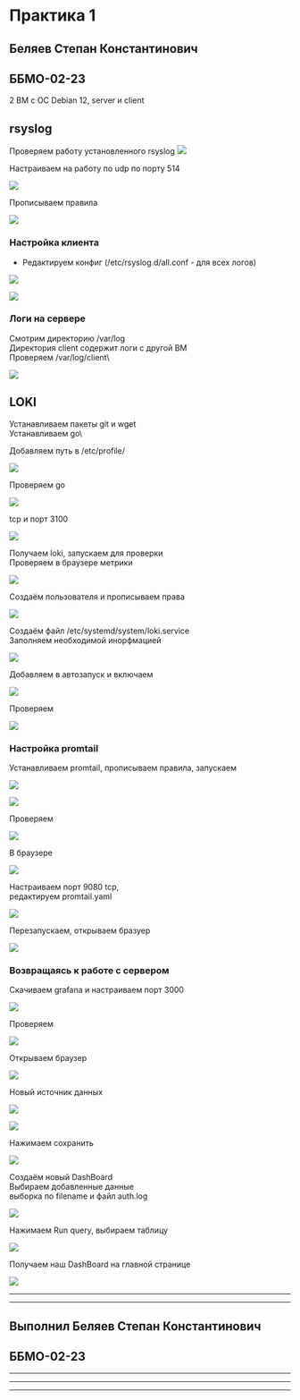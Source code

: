 # Практика 1
## Беляев Степан Константинович
## ББМО-02-23

2 ВМ c ОС Debian 12, server и client


## rsyslog


Проверяем работу установленного rsyslog
![](images/1.png)

Настраиваем на работу по udp по порту 514

![](images/4.png)

Прописываем правила

![](images/2.png)



### Настройка клиента

- Редактируем конфиг (/etc/rsyslog.d/all.conf - для всех логов)
  
![](images/5.png)

![](images/6.png)

### Логи на сервере

Смотрим директорию /var/log\
Директория client содержит логи с другой ВМ\
Проверяем  /var/log/client\

![](images/7.png)


## LOKI

Устанавливаем пакеты git и wget\
Устанавливаем go\


Добавляем путь в /etc/profile/

![](images/8.png)

Проверяем go

![](images/9.png)

 tcp и порт 3100

![](images/10.png)

Получаем loki, запускаем для проверки\
Проверяем в браузере метрики

![](images/12.png)

Cоздаём пользователя и прописываем права

![](images/13.png)

Создаём файл /etc/systemd/system/loki.service\
Заполняем необходимой инорфмацией

![](images/14.png)

Добавляем в автозапуск и включаем

![](images/15.png)

Проверяем 

![](images/16.png)


### Настройка promtail

Устанавливаем promtail, прописываем правила, запускаем

![](images/18.png)

![](images/19.png)

Проверяем 

![](images/20.png)

B браузере

![](images/21.png)

Настраиваем порт 9080 tcp,\
редактируем promtail.yaml

![](images/22.png)

Перезапускаем, открываем бразуер

![](images/23.png)

### Возвращаясь к работе с сервером

Скачиваем grafana и настраиваем порт 3000

![](images/25.png)

Проверяем

![](images/26.png)

Открываем браузер

![](images/27.png)

Новый источник данных

![](images/28.png)

![](images/29.png)

Нажимаем сохранить

![](images/29.png)

Создаём новый DashBoard\
Выбираем добавленные данные\
выборка по filename и файл auth.log

![](images/32.png)

Нажимаем Run query, выбираем таблицу

![](images/33.png)

Получаем наш DashBoard на главной странице

![](images/34.png)



___

___
## Выполнил Беляев Степан Константинович
## ББМО-02-23
___
___
___
